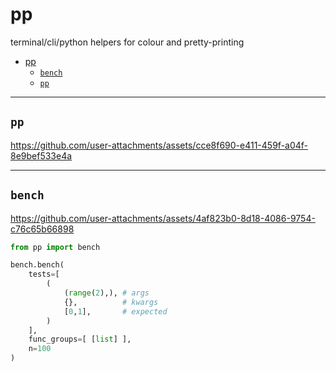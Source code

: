 # pp
terminal/cli/python helpers for colour and pretty-printing

- [pp](#pp)
  - [`bench`](#bench)
  - [`pp`](#pp-1)

---

## `pp`


https://github.com/user-attachments/assets/cce8f690-e411-459f-a04f-8e9bef533e4a


---

## `bench`


https://github.com/user-attachments/assets/4af823b0-8d18-4086-9754-c76c65b66898


```python
from pp import bench

bench.bench(
    tests=[
        (
            (range(2),), # args
            {},          # kwargs
            [0,1],       # expected
        )
    ],
    func_groups=[ [list] ],
    n=100
)
```
